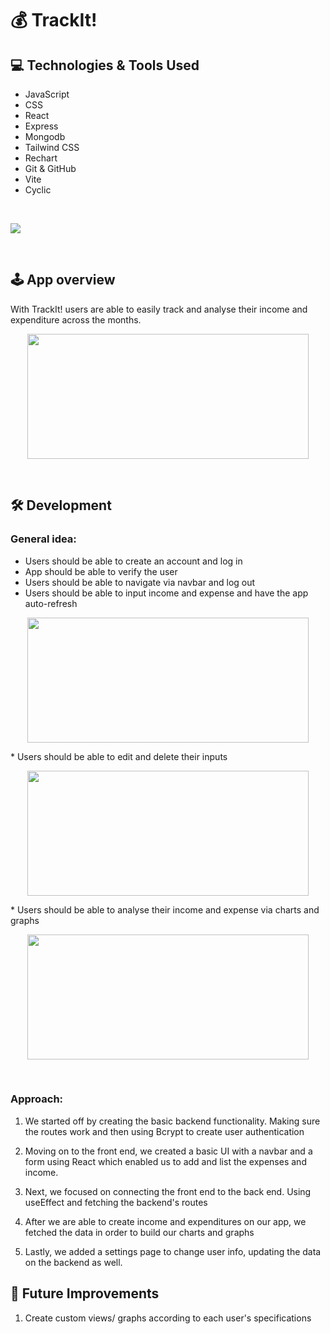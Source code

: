 # 💰 TrackIt!

## 💻 Technologies & Tools Used
- JavaScript
- CSS
- React 
- Express
- Mongodb
- Tailwind CSS 
- Rechart
- Git & GitHub
- Vite 
- Cyclic 

<br>

![](https://skills.thijs.gg/icons?i=js,css,react,express,mongodb,tailwind,git,github,vite)

<br>

## 🕹 App overview 
With TrackIt! users are able to easily track and analyse their income and expenditure across the months. 

<p align="center">
  <img width="450" height="200" src="https://github.com/jabs142/track-it/blob/main/apps/client/src/images/homepage.png?raw=true">
</p>


<br>

## 🛠 Development 

### General idea:
* Users should be able to create an account and log in 
* App should be able to verify the user
* Users should be able to navigate via navbar and log out
* Users should be able to input income and expense and have the app auto-refresh
<p align="center">
  <img width="450" height="200" src="https://github.com/jabs142/track-it/blob/main/apps/client/src/images/Create.gif?raw=true">
</p>
* Users should be able to edit and delete their inputs 
<p align="center">
  <img width="450" height="200" src="https://github.com/jabs142/track-it/blob/main/apps/client/src/images/Edit%20and%20Delete.gif?raw=true">
</p>
* Users should be able to analyse their income and expense via charts and graphs
<p align="center">
  <img width="450" height="200" src="https://github.com/jabs142/track-it/blob/main/apps/client/src/images/overview.png?raw=true">
</p>
<br> 



### Approach:

1. We started off by creating the basic backend functionality. Making sure the routes work and then using Bcrypt to create user authentication 

2. Moving on to the front end, we created a basic UI with a navbar and a form using React which enabled us to add and list the expenses and income.

3. Next, we focused on connecting the front end to the back end. Using useEffect and fetching the backend's routes

4. After we are able to create income and expenditures on our app, we fetched the data in order to build our charts and graphs

5. Lastly, we added a settings page to change user info, updating the data on the backend as well. 



## 🎈 Future Improvements
<ol>
    <li> Create custom views/ graphs according to each user's specifications </li>
</ol>
